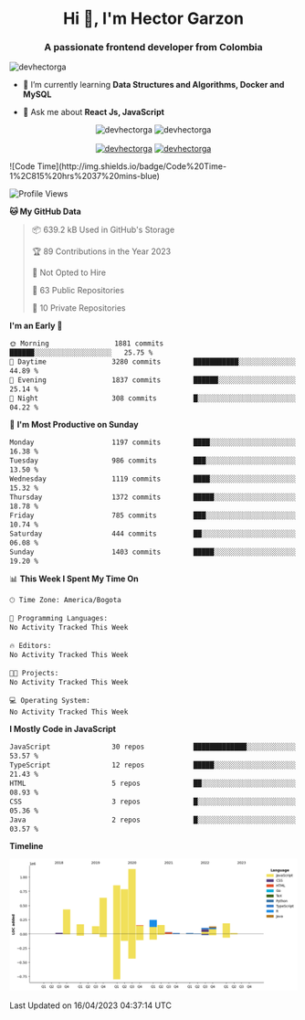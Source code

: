 <h1 align="center">Hi 👋, I'm Hector Garzon</h1>
<h3 align="center">A passionate frontend developer from Colombia</h3>

<p align="left"> <img src="https://komarev.com/ghpvc/?username=devhectorga" alt="devhectorga" /> </p>

- 🌱 I’m currently learning **Data Structures and Algorithms, Docker and MySQL**

- 💬 Ask me about **React Js, JavaScript**

<p align="center"> <img src="https://github-readme-stats.vercel.app/api?username=devhectorga&count_private=true&show_icons=true" alt="devhectorga" /> <img src="https://github-readme-stats.vercel.app/api/top-langs/?username=devhectorga&layout=compact" alt="devhectorga" /></p>

<p align="center">
<a href="https://twitter.com/devhectorga" target="blank"><img align="center" src="https://cdn.jsdelivr.net/npm/simple-icons@3.0.1/icons/twitter.svg" alt="devhectorga" height="20" width="20" /></a>
<a href="https://linkedin.com/in/devhectorga" target="blank"><img align="center" src="https://cdn.jsdelivr.net/npm/simple-icons@3.0.1/icons/linkedin.svg" alt="devhectorga" height="20" width="20" /></a>
</p>
<!--START_SECTION:waka-->
![Code Time](http://img.shields.io/badge/Code%20Time-1%2C815%20hrs%2037%20mins-blue)

![Profile Views](http://img.shields.io/badge/Profile%20Views-0-blue)

**🐱 My GitHub Data** 

> 📦 639.2 kB Used in GitHub's Storage 
 > 
> 🏆 89 Contributions in the Year 2023
 > 
> 🚫 Not Opted to Hire
 > 
> 📜 63 Public Repositories 
 > 
> 🔑 10 Private Repositories 
 > 
**I'm an Early 🐤** 

```text
🌞 Morning                1881 commits        ██████░░░░░░░░░░░░░░░░░░░   25.75 % 
🌆 Daytime                3280 commits        ███████████░░░░░░░░░░░░░░   44.89 % 
🌃 Evening                1837 commits        ██████░░░░░░░░░░░░░░░░░░░   25.14 % 
🌙 Night                  308 commits         █░░░░░░░░░░░░░░░░░░░░░░░░   04.22 % 
```
📅 **I'm Most Productive on Sunday** 

```text
Monday                   1197 commits        ████░░░░░░░░░░░░░░░░░░░░░   16.38 % 
Tuesday                  986 commits         ███░░░░░░░░░░░░░░░░░░░░░░   13.50 % 
Wednesday                1119 commits        ████░░░░░░░░░░░░░░░░░░░░░   15.32 % 
Thursday                 1372 commits        █████░░░░░░░░░░░░░░░░░░░░   18.78 % 
Friday                   785 commits         ███░░░░░░░░░░░░░░░░░░░░░░   10.74 % 
Saturday                 444 commits         ██░░░░░░░░░░░░░░░░░░░░░░░   06.08 % 
Sunday                   1403 commits        █████░░░░░░░░░░░░░░░░░░░░   19.20 % 
```


📊 **This Week I Spent My Time On** 

```text
🕑︎ Time Zone: America/Bogota

💬 Programming Languages: 
No Activity Tracked This Week

🔥 Editors: 
No Activity Tracked This Week

🐱‍💻 Projects: 
No Activity Tracked This Week

💻 Operating System: 
No Activity Tracked This Week
```

**I Mostly Code in JavaScript** 

```text
JavaScript               30 repos            █████████████░░░░░░░░░░░░   53.57 % 
TypeScript               12 repos            █████░░░░░░░░░░░░░░░░░░░░   21.43 % 
HTML                     5 repos             ██░░░░░░░░░░░░░░░░░░░░░░░   08.93 % 
CSS                      3 repos             █░░░░░░░░░░░░░░░░░░░░░░░░   05.36 % 
Java                     2 repos             █░░░░░░░░░░░░░░░░░░░░░░░░   03.57 % 
```



**Timeline**

![Lines of Code chart](https://raw.githubusercontent.com/devHectorGa/devHectorGa/master/assets/bar_graph.png)


 Last Updated on 16/04/2023 04:37:14 UTC
<!--END_SECTION:waka-->
